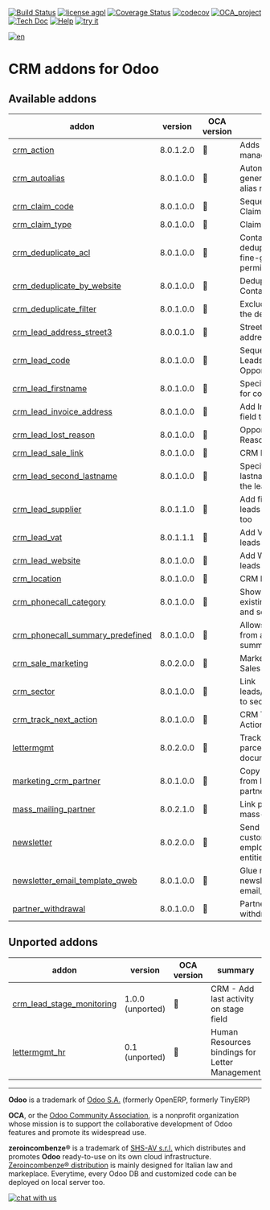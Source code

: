 [![Build Status](https://travis-ci.org/zeroincombenze/crm.svg?branch=8.0)](https://travis-ci.org/zeroincombenze/crm)
[![license agpl](https://img.shields.io/badge/licence-AGPL--3-blue.svg)](http://www.gnu.org/licenses/agpl-3.0.html)
[![Coverage Status](https://coveralls.io/repos/github/zeroincombenze/crm/badge.svg?branch=8.0)](https://coveralls.io/github/zeroincombenze/crm?branch=8.0)
[![codecov](https://codecov.io/gh/zeroincombenze/crm/branch/8.0/graph/badge.svg)](https://codecov.io/gh/zeroincombenze/crm/branch/8.0)
[![OCA_project](http://www.zeroincombenze.it/wp-content/uploads/ci-ct/prd/button-oca-8.svg)](https://github.com/OCA/crm/tree/8.0)
[![Tech Doc](http://www.zeroincombenze.it/wp-content/uploads/ci-ct/prd/button-docs-8.svg)](http://wiki.zeroincombenze.org/en/Odoo/8.0/dev)
[![Help](http://www.zeroincombenze.it/wp-content/uploads/ci-ct/prd/button-help-8.svg)](http://wiki.zeroincombenze.org/en/Odoo/8.0/man/)
[![try it](http://www.zeroincombenze.it/wp-content/uploads/ci-ct/prd/button-try-it-8.svg)](http://erp8.zeroincombenze.it)
































[![en](http://www.shs-av.com/wp-content/en_US.png)](http://wiki.zeroincombenze.org/it/Odoo/7.0/man)

CRM addons for Odoo
===================

[//]: # (addons)


Available addons
----------------
addon | version | OCA version | summary
--- | --- | --- | ---
[crm_action](crm_action/) | 8.0.1.2.0 | :repeat: | Adds action management in CRM
[crm_autoalias](crm_autoalias/) | 8.0.1.0.0 | :repeat: | Automatically generates an email alias related to lead
[crm_claim_code](crm_claim_code/) | 8.0.1.0.0 | :repeat: | Sequential Code for Claims
[crm_claim_type](crm_claim_type/) | 8.0.1.0.0 | :repeat: | Claim types for CRM
[crm_deduplicate_acl](crm_deduplicate_acl/) | 8.0.1.0.0 | :repeat: | Contact deduplication with fine-grained permission control
[crm_deduplicate_by_website](crm_deduplicate_by_website/) | 8.0.1.0.0 | :repeat: | Deduplicate Contacts by Website
[crm_deduplicate_filter](crm_deduplicate_filter/) | 8.0.1.0.0 | :repeat: | Exclude records from the deduplication
[crm_lead_address_street3](crm_lead_address_street3/) | 8.0.0.1.0 | :repeat: | Street3 in lead addresses
[crm_lead_code](crm_lead_code/) | 8.0.1.0.0 | :repeat: | Sequential Code for Leads / Opportunities
[crm_lead_firstname](crm_lead_firstname/) | 8.0.1.0.0 | :repeat: | Specify split names for contacts in leads
[crm_lead_invoice_address](crm_lead_invoice_address/) | 8.0.1.0.0 | :repeat: | Add Invoice address field to leads
[crm_lead_lost_reason](crm_lead_lost_reason/) | 8.0.1.0.0 | :repeat: | Opportunity Lost Reason
[crm_lead_sale_link](crm_lead_sale_link/) | 8.0.1.0.0 | :repeat: | CRM Lead Sale Link
[crm_lead_second_lastname](crm_lead_second_lastname/) | 8.0.1.0.0 | :repeat: | Specify second lastname directly in the lead/opportunity
[crm_lead_supplier](crm_lead_supplier/) | 8.0.1.1.0 | :repeat: | Add fields to know if leads are suppliers too
[crm_lead_vat](crm_lead_vat/) | 8.0.1.1.1 | :repeat: | Add VAT field to leads
[crm_lead_website](crm_lead_website/) | 8.0.1.0.0 | :repeat: | Add Website field to leads
[crm_location](crm_location/) | 8.0.1.0.0 | :repeat: | CRM location
[crm_phonecall_category](crm_phonecall_category/) | 8.0.1.0.0 | :repeat: | Show the already-existing field in tree and search views
[crm_phonecall_summary_predefined](crm_phonecall_summary_predefined/) | 8.0.1.0.0 | :repeat: | Allows to choose from a defined summary list
[crm_sale_marketing](crm_sale_marketing/) | 8.0.2.0.0 | :repeat: | Marketing Details of Sales
[crm_sector](crm_sector/) | 8.0.1.0.0 | :repeat: | Link leads/opportunities to sectors
[crm_track_next_action](crm_track_next_action/) | 8.0.1.0.0 | :repeat: | CRM Track Next Action
[lettermgmt](lettermgmt/) | 8.0.2.0.0 | :repeat: | Track letters, parcels, registered documents
[marketing_crm_partner](marketing_crm_partner/) | 8.0.1.0.0 | :repeat: | Copy tracking fields from leads to partners
[mass_mailing_partner](mass_mailing_partner/) | 8.0.2.1.0 | :repeat: | Link partners with mass-mailing
[newsletter](newsletter/) | 8.0.2.0.0 | :repeat: | Send newsletters to customers, employees or other entities
[newsletter_email_template_qweb](newsletter_email_template_qweb/) | 8.0.1.0.0 | :repeat: | Glue module for newsletter and email_template_qweb
[partner_withdrawal](partner_withdrawal/) | 8.0.1.0.0 | :repeat: | Partner membership withdrawal


Unported addons
---------------
addon | version | OCA version | summary
--- | --- | --- | ---
[crm_lead_stage_monitoring](crm_lead_stage_monitoring/) | 1.0.0 (unported) | :repeat: | CRM - Add last activity on stage field
[lettermgmt_hr](lettermgmt_hr/) | 0.1 (unported) | :repeat: | Human Resources bindings for Letter Management

[//]: # (end addons)

[//]: # (copyright)

----

**Odoo** is a trademark of [Odoo S.A.](https://www.odoo.com/) (formerly OpenERP, formerly TinyERP)

**OCA**, or the [Odoo Community Association](http://odoo-community.org/), is a nonprofit organization whose
mission is to support the collaborative development of Odoo features and
promote its widespread use.

**zeroincombenze®** is a trademark of [SHS-AV s.r.l.](http://www.shs-av.com/)
which distributes and promotes **Odoo** ready-to-use on its own cloud infrastructure.
[Zeroincombenze® distribution](http://wiki.zeroincombenze.org/en/Odoo)
is mainly designed for Italian law and markeplace.
Everytime, every Odoo DB and customized code can be deployed on local server too.

[//]: # (end copyright)

[![chat with us](https://www.shs-av.com/wp-content/chat_with_us.gif)](https://tawk.to/85d4f6e06e68dd4e358797643fe5ee67540e408b)
